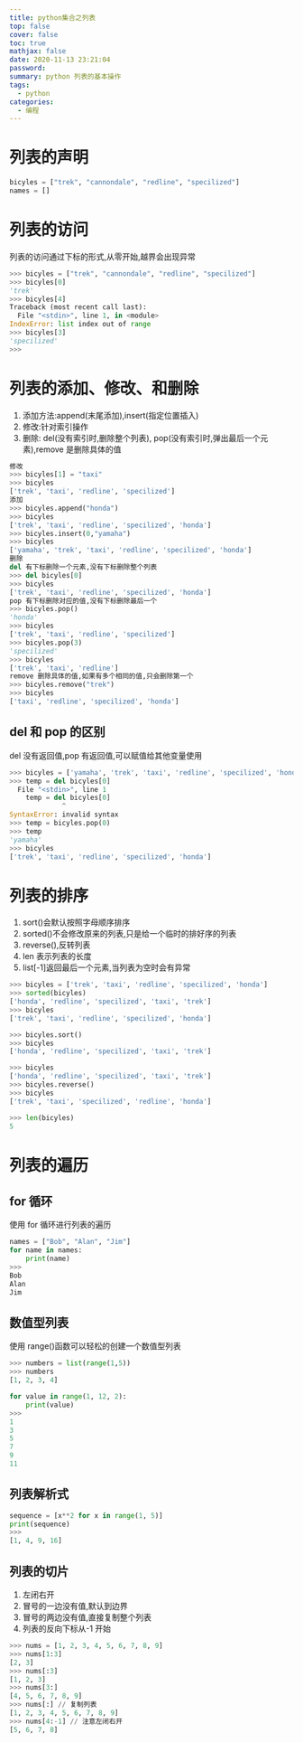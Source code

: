 ```yaml
---
title: python集合之列表
top: false
cover: false
toc: true
mathjax: false
date: 2020-11-13 23:21:04
password:
summary: python 列表的基本操作
tags:
  - python
categories:
  - 编程
---
```


# 列表的声明

```python
bicyles = ["trek", "cannondale", "redline", "specilized"]
names = []
```

# 列表的访问

列表的访问通过下标的形式,从零开始,越界会出现异常

```python
>>> bicyles = ["trek", "cannondale", "redline", "specilized"]
>>> bicyles[0]
'trek'
>>> bicyles[4]
Traceback (most recent call last):
  File "<stdin>", line 1, in <module>
IndexError: list index out of range
>>> bicyles[3]
'specilized'
>>>
```

# 列表的添加、修改、和删除

1. 添加方法:append(末尾添加),insert(指定位置插入)
2. 修改:针对索引操作
3. 删除: del(没有索引时,删除整个列表), pop(没有索引时,弹出最后一个元素),remove 是删除具体的值

```python
修改
>>> bicyles[1] = "taxi"
>>> bicyles
['trek', 'taxi', 'redline', 'specilized']
添加
>>> bicyles.append("honda")
>>> bicyles
['trek', 'taxi', 'redline', 'specilized', 'honda']
>>> bicyles.insert(0,"yamaha")
>>> bicyles
['yamaha', 'trek', 'taxi', 'redline', 'specilized', 'honda']
删除
del 有下标删除一个元素,没有下标删除整个列表
>>> del bicyles[0]
>>> bicyles
['trek', 'taxi', 'redline', 'specilized', 'honda']
pop 有下标删除对应的值,没有下标删除最后一个
>>> bicyles.pop()
'honda'
>>> bicyles
['trek', 'taxi', 'redline', 'specilized']
>>> bicyles.pop(3)
'specilized'
>>> bicyles
['trek', 'taxi', 'redline']
remove 删除具体的值,如果有多个相同的值,只会删除第一个
>>> bicyles.remove("trek")
>>> bicyles
['taxi', 'redline', 'specilized', 'honda']
```

## del 和 pop 的区别

del 没有返回值,pop 有返回值,可以赋值给其他变量使用

```python
>>> bicyles = ['yamaha', 'trek', 'taxi', 'redline', 'specilized', 'honda']
>>> temp = del bicyles[0]
  File "<stdin>", line 1
    temp = del bicyles[0]
             ^
SyntaxError: invalid syntax
>>> temp = bicyles.pop(0)
>>> temp
'yamaha'
>>> bicyles
['trek', 'taxi', 'redline', 'specilized', 'honda']
```

# 列表的排序

1. sort()会默认按照字母顺序排序
2. sorted()不会修改原来的列表,只是给一个临时的排好序的列表
3. reverse(),反转列表
4. len 表示列表的长度
5. list[-1]返回最后一个元素,当列表为空时会有异常

```python
>>> bicyles = ['trek', 'taxi', 'redline', 'specilized', 'honda']
>>> sorted(bicyles)
['honda', 'redline', 'specilized', 'taxi', 'trek']
>>> bicyles
['trek', 'taxi', 'redline', 'specilized', 'honda']

>>> bicyles.sort()
>>> bicyles
['honda', 'redline', 'specilized', 'taxi', 'trek']

>>> bicyles
['honda', 'redline', 'specilized', 'taxi', 'trek']
>>> bicyles.reverse()
>>> bicyles
['trek', 'taxi', 'specilized', 'redline', 'honda']

>>> len(bicyles)
5
```

# 列表的遍历

## for 循环

使用 for 循环进行列表的遍历

```python
names = ["Bob", "Alan", "Jim"]
for name in names:
    print(name)
>>>
Bob
Alan
Jim
```

## 数值型列表

使用 range()函数可以轻松的创建一个数值型列表

```python
>>> numbers = list(range(1,5))
>>> numbers
[1, 2, 3, 4]

for value in range(1, 12, 2):
    print(value)
>>>
1
3
5
7
9
11
```

## 列表解析式

```python
sequence = [x**2 for x in range(1, 5)]
print(sequence)
>>>
[1, 4, 9, 16]
```

## 列表的切片

1. 左闭右开
2. 冒号的一边没有值,默认到边界
3. 冒号的两边没有值,直接复制整个列表
4. 列表的反向下标从-1 开始

```python
>>> nums = [1, 2, 3, 4, 5, 6, 7, 8, 9]
>>> nums[1:3]
[2, 3]
>>> nums[:3]
[1, 2, 3]
>>> nums[3:]
[4, 5, 6, 7, 8, 9]
>>> nums[:] // 复制列表
[1, 2, 3, 4, 5, 6, 7, 8, 9]
>>> nums[4:-1] // 注意左闭右开
[5, 6, 7, 8]
```
